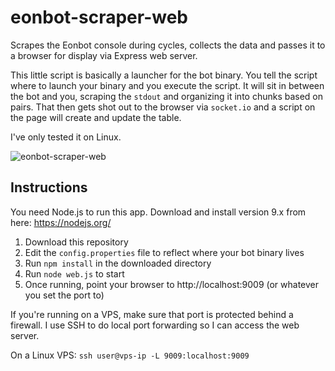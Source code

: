 # eonbot-scraper-web
Scrapes the Eonbot console during cycles, collects the data and passes it to a browser for display via Express web server.

This little script is basically a launcher for the bot binary. You tell the script where to launch your binary and you execute the script. It will sit in between the bot and you, scraping the `stdout` and organizing it into chunks based on pairs. That then gets shot out to the browser via `socket.io` and a script on the page will create and update the table.

I've only tested it on Linux.

![eonbot-scraper-web](https://cdn.discordapp.com/attachments/380748730854539264/428235762698289163/Screen_Shot_2018-03-27_at_2.16.41_AM.png)

## Instructions

You need Node.js to run this app. Download and install version 9.x from here: https://nodejs.org/

1. Download this repository
2. Edit the `config.properties` file to reflect where your bot binary lives
3. Run `npm install` in the downloaded directory
4. Run `node web.js` to start
5. Once running, point your browser to http://localhost:9009 (or whatever you set the port to)

If you're running on a VPS, make sure that port is protected behind a firewall. I use SSH to do local port forwarding so I can access the web server.

On a Linux VPS: `ssh user@vps-ip -L 9009:localhost:9009`
